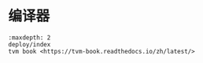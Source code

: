 # 编译器

```{toctree}
:maxdepth: 2
deploy/index
tvm book <https://tvm-book.readthedocs.io/zh/latest/>
```
